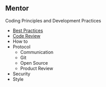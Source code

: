 ## Mentor
Coding Principles and Development Practices

- [Best Practices](https://github.com/coderaga/mentor/tree/master/best-practices "Best Practices")
- [Code Review](https://github.com/coderaga/mentor/tree/master/code-review "Code Review")
- How to
- Protocol
	- Communication
    - Git
    - Open Source
    - Product Review
- Security
- Style
 
